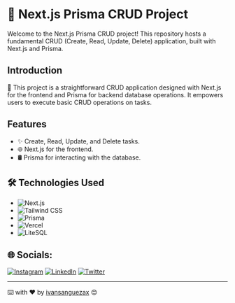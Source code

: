 # 📘 Next.js Prisma CRUD Project

Welcome to the Next.js Prisma CRUD project! This repository hosts a fundamental CRUD (Create, Read, Update, Delete) application, built with Next.js and Prisma.

## Introduction

🚀 This project is a straightforward CRUD application designed with Next.js for the frontend and Prisma for backend database operations. It empowers users to execute basic CRUD operations on tasks.

## Features

- ✨ Create, Read, Update, and Delete tasks.
- 🌐 Next.js for the frontend.
- 🛢️ Prisma for interacting with the database.


## 🛠️ Technologies Used

- ![Next.js](https://img.shields.io/badge/Next.js-%23000000.svg?style=flat&logo=next.js&logoColor=%2361DAFB)
- ![Tailwind CSS](https://img.shields.io/badge/Tailwind%20CSS-%23006AFF.svg?style=flat&logo=tailwind-css&logoColor=white)
- ![Prisma](https://img.shields.io/badge/Prisma-%234F46E5.svg?style=flat&logo=prisma&logoColor=white)
- ![Vercel](https://img.shields.io/badge/Vercel-%23000000.svg?style=flat&logo=vercel&logoColor=white)
- ![LiteSQL](https://img.shields.io/badge/LiteSQL-%23ECEFF1.svg?style=flat&logo=sqlite&logoColor=%2336A7E2)

## 🌐 Socials:
[![Instagram](https://img.shields.io/badge/Instagram-%23E4405F.svg?logo=Instagram&logoColor=white)](https://instagram.com/ivansanguezax) [![LinkedIn](https://img.shields.io/badge/LinkedIn-%230077B5.svg?logo=linkedin&logoColor=white)](https://linkedin.com/in/ivansanguezax) [![Twitter](https://img.shields.io/badge/Twitter-%231DA1F2.svg?logo=Twitter&logoColor=white)](https://twitter.com/ivansanguezax) 

---
⌨️ with ❤️ by [ivansanguezax](https://github.com/ivansanguezax) 😊

